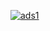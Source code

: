 <html>
<html>
<body>

<a href="https://ibb.co/wh3Kgxc"><img src="https://i.ibb.co/1Gh9Qwz/ads1.jpg" alt="ads1" border="0"></a>

</body>
</html>

